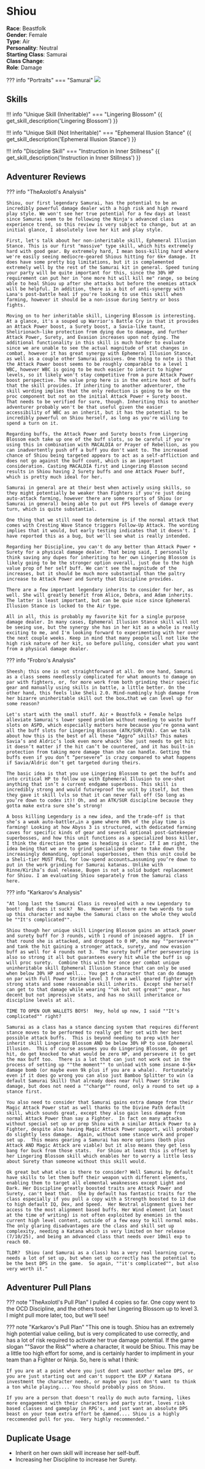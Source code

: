 # Shiou

**Race**: Beastfolk  
**Gender**: Female  
**Type**: Air  
**Personality**: Neutral  
**Starting Class**: Samurai  
**Class Change**:  
**Role**: Damage

??? info "Portraits"
    === "Samurai"
        ![](../img/shiou-samurai.jpg)

## Skills

!!! info "Unique Skill (Inheritable)"
    === "Lingering Blossom"
        {{ get_skill_description('Lingering Blossom') }}

!!! info "Unique Skill (Not Inheritable)"
    === "Ephemeral Illusion Stance"
        {{ get_skill_description('Ephemeral Illusion Stance') }}

!!! info "Discipline Skill"
    === "Instruction in Inner Stillness"
        {{ get_skill_description('Instruction in Inner Stillness') }}

## Adventurer Reviews

??? info "TheAxolotl's Analysis"

    Shiou, our first legendary Samurai, has the potential to be an incredibly powerful damage dealer with a high risk and high reward play style. We won't see her true potential for a few days at least since Samurai seem to be following the Ninja's advanced class experience trend, so this review is very subject to change, but at an initial glance, I absolutely love her kit and play style.

    First, let's talk about her non-inheritable skill, Ephemeral Illusion Stance. This is our first "massive" type skill, which hits extremely hard with good gear. By extremely hard, I mean boss-killing hard where we're easily seeing mediocre-geared Shious hitting for 6k+ damage. It does have some pretty big limitations, but it is complemented extremely well by the rest of the Samurai kit in general. Speed tuning your party will be quite important for this, since the 30% HP requirement can put her in "one more hit will kill me" range, so being able to heal Shiou up after she attacks but before the enemies attack will be helpful. In addition, there is a bit of anti-synergy with Lana's post-battle heal if you're looking to use this skill when farming, however it should be a non-issue during Sentry or boss fights.
    
    Moving on to her inheritable skill, Lingering Blossom is interesting. At a glance, it's a souped up Warrior's Battle Cry in that it provides an Attack Power boost, a Surety boost, a Savia-like taunt, Shelirionach-like protection from dying due to damage, and further Attack Power, Surety, and Evasion increases upon not dying. The additional functionality in this skill is much harder to evaluate since we are unable to see the actual magnitude of stat changes in combat, however it has great synergy with Ephemeral Illusion Stance, as well as a couple other Samurai passives. One thing to note is that the Attack Power boost seems to be roughly comparable to a level 1 WBC, however WBC is going to be much easier to inherit to higher levels, so it likely won't stay competitive from a pure Attack Power boost perspective. The value prop here is in the entire host of buffs that the skill provides. If inheriting to another adventurer, the skill wording implies that the only reduction is going to be on the proc component but not on the initial Attack Power + Surety boost. That needs to be verified for sure, though. Inheriting this to another adventurer probably won't be that useful given the easier accessibility of WBC as an inherit, but it has the potential to be incredibly powerful on Shiou herself, as long as you're willing to spend a turn on it.

    Regarding buffs, the Attack Power and Surety boosts from Lingering Blossom each take up one of the buff slots, so be careful if you're using this in combination with MACALDIA or Prayer of Rebellion, as you can inadvertently push off a buff you don't want to. The increased chance of Shiou being targeted appears to act as a self-affliction and does not go against the buff count, which is an important consideration. Casting MACALDIA first and Lingering Blossom second results in Shiou having 2 Surety buffs and one Attack Power buff, which is pretty much ideal for her.

    Samurai in general are at their best when actively using skills, so they might potentially be weaker than Fighters if you're just doing auto-attack farming, however there are some reports of Shiou (or Samurai in general) being able to put out FPS levels of damage every turn, which is quite substantial.

    One thing that we still need to determine is if the normal attack that comes with Cresting Wave Stance triggers Follow-Up Attack. The wording implies that it would, but early testing indicates that it doesn't. I have reported this as a bug, but we'll see what is really intended.

    Regarding her Discipline, you can't do any better than Attack Power + Surety for a physical damage dealer. That being said, I personally think saving any dupes for inheriting to her own Lingering Blossom is likely going to be the stronger option overall, just due to the high value prop of her self buff. We can't see the magnitude of the increases, but it should be much more substantial than the paltry increase to Attack Power and Surety that Discipline provides.

    There are a few important legendary inherits to consider for her, as well. She will greatly benefit from Alice, Debra, and Adam inherits. The latter is least important, but can be quie nice since Ephemeral Illusion Stance is locked to the Air type.

    All in all, this is probably my favorite kit for a single purpose damage dealer. In many cases, Ephemeral Illusion Stance skill will not be seeing use, but the synergy she has in her kit as a whole is really exciting to me, and I'm looking forward to experimenting with her over the next couple weeks. Keep in mind that many people will not like the high risk nature of her kit, so before pulling, consider what you want from a physical damage dealer.

??? info "Frobro's Analysis"

    Sheesh; this one is not straightforward at all. On one hand, Samurai as a class seems needlessly complicated for what amounts to damage on par with fighters, or, for more work from both grinding their specific gear and manually using skills in battle, a little better. On the other hand, this feels like Sheli 2.0. Mind-numbingly high damage from her bizarre uninheritable skill out the box…that we can level up for some reason?

    Let's start with the small stuff. Air + Beastfolk + Female helps alleviate Samurai's lower speed problem without needing to waste buff slots on ASPD, which especially matters here because you’re gonna want all the buff slots for Lingering Blossom (ATK/SUR/EVA). Can we talk about how this is the best of all these “Aggro” skills? This makes Savia’s and Aldric’s look even more whack! She just needs to get hit; it doesn’t matter if the hit can’t be countered, and it has built-in protection from taking more damage than she can handle. Getting the buffs even if you don’t “persevere” is crazy compared to what happens if Savia/Aldric don’t get targeted during theirs.

    The basic idea is that you use Lingering Blossom to get the buffs and into critical HP to follow up with Ephemeral Illusion to one-shot anything that isn’t a current endgame superboss. This skill is incredibly strong and would futureproof the unit by itself, but then they gave it skill lvls so that it can never fall off (So long as you’re down to codex it)! Oh, and an ATK/SUR discipline because they gotta make extra sure she’s strong!

    A boss killing Legendary is a new idea, and the trade-off is that she’s a weak auto-battler…in a game where 80% of the play time is farming! Looking at how Abyss 3 is structured, with dedicated farming caves for specific kinds of gear and several optional post-Gatekeeper superbosses, and how this unit functions as a specialized boss killer, I think the direction the game is heading is clear. If I am right, the idea being that we are to grind specialized gear to take down the increasingly demanding, optional superbosses, then this unit could be a Sheli-tier MUST PULL for low-spend accounts…assuming you’re down to put in the work grinding for Samurai katanas. Unlike with Rinne/Kiriha’s dual release, Bugen is not a solid budget replacement for Shiou. I am evaluating Shiou separately from the Samurai class here.

??? info "Karkarov's Analysis"

    "At long last the Samurai Class is revealed with a new Legendary to boot!  But does it suck?  No.  However if there are two words to sum up this character and maybe the Samurai class on the whole they would be ""It's complicated"".

    Shiou though her unique skill Lingering Blossom gains an attack power and surety buff for 3 rounds, with 1 round of inceased aggro.  If in that round she is attacked, and dropped to 0 HP, she may ""persevere"" and tank the hit gaining a stronger attack, surety, and now evasion buff as well for 4 rounds not 3.  The surety buff after persevering is also so strong it all but guarantees every hit while the buff is up will proc surety.  Combine this with her once per combat unique uninheritable skill Ephemeral Illusion Stance that can only be used when below 30% HP and well... You get a character that can do damage on par with Full Power Strike level 3 from a well geared fighter with strong stats and some reasonable skill inherits.  Except she herself can get to that damage while wearing ""ok but not great"" gear, has decent but not impressive stats, and has no skill inheritance or discipline levels at all.

    TIME TO OPEN OUR WALLETS BOYS!  Hey, hold up now, I said ""It's complicated"" right?

    Samurai as a class has a stance dancing system that requires different stance moves to be performed to really get her set with her best possible attack buffs.  This is beyond needing to prep with her inherit skill Lingering Blossom AND be below 30% HP to use Ephemeral Illusion.  This of course assumes you do Lingering Blossom, do get hit, do get knocked to what would be zero HP, and persevere it to get the max buff too.  There is a lot that can just not work out in the process of setting up ""the moment"" to unload with some insane 4-5k+ damage bomb (or maybe even 9k plus if you are a whale).  Fortunately even if it does go wrong you can also just Bamboo Splitter to win (a default Samurai Skill) that already does near Full Power Strike damage, but does not need a ""charge"" round, only a round to set up a stance first.  

    You also need to consider that Samurai gains extra damage from their Magic Attack Power stat as well thanks to the Divine Path default skill, which sounds great, except they also gain less damage from normal Attack Power than say a Fighter.  In fact on many attacks without special set up or prep Shiou with a similar Attack Power to a Fighter, despite also having Magic Attack Power support, will probably do slightly less damage.  Again, without some stance work and proper set up.  This means gearing a Samurai has more options (both plus Attack AND Magic Attack are viable) but it also means they get less bang for buck from those stats.  For Shiou at least this is offset by her Lingering Blossom skill which enables her to worry a little less about Surety than someone without this skill would.

    Ok great but what else is there to consider? Well Samurai by default have skills to let them buff their weapon with different elements, enabling them to target all elemental weaknesses except Light and Dark. Her Discipline greatly boosted traits are Attack Power and Surety, can't beat that.  She by default has fantastic traits for the class especially if you pull a copy with a Strength boosted to 13 due to high default IQ, Dex, and Speed.  Her Neutral alignment gives her access to the most alignment based buffs. Her Wind element (at least at the time of writing) is not often exploited by enemies in the current high level content, outside of a few easy to kill normal mobs.  The only glaring disadvantages are the class and skill set up complexity, needing a Katana which is very limited on her release (7/10/25), and being an advanced class that needs over 10mil exp to reach 60.

    TLDR?  Shiou (and Samurai as a class) has a very real learning curve, needs a lot of set up, but when set up correctly has the potential to be the best DPS in the game.  So again, ""it's complicated"", but also very worth it."									

## Adventurer Pull Plans

??? note "TheAxolotl's Pull Plan"
    I pulled 4 copies so far. One copy went to the OCD Discipline, and the others took her Lingering Blossom up to level 3. I might pull more later, too, but we'll see!

??? note "Karkarov's Pull Plan"
    "This one is tough.  Shiou has an extremely high potential value ceiling, but is very complicated to use correctly, and has a lot of risk required to activate her true damage potential.  If the game slogan ""Savor the Risk"" where a character, it would be Shiou.  This may be a little too high effort for some, and is certainly harder to impliment in your team than a Fighter or Ninja.  So, here is what I think:

    If you are at a point where you just dont want another melee DPS, or you are just starting out and can't support the EXP / Katana investment the character needs, or maybe you just don't want to think a ton while playing.... You should probably pass on Shiou.

    If you are a person that doesn't really do much auto farming, likes more engagement with their characters and party strat, loves risk based classes and gameplay in RPG's, and just want an absolute DPS beast on your team extra effort be damned.... Shiou is a highly reccomended pull for you.  Very highly recommended."									

## Duplicate Usage

* Inherit on her own skill will increase her self-buff.
* Increasing her Discipline to increase her Surety.